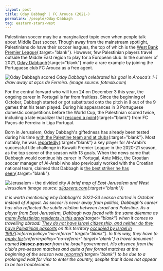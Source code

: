 ```yaml
---
layout: post
title: Oday Dabbagh | FC Arouca (2021-)
permalink: /people/Oday-Dabbagh
tag: eastern-stars-west
---
```


Palestinian soccer may be a marginalized topic even when people talk about Middle East soccer. Though away from the mainstream spotlight, Palestinians do have their soccer leagues, the top of which is the [West Bank Premier League](https://au.soccerway.com/national/palestine/west-bank-league/20212022/regular-season/r62769/){:target="blank"}. However, few Palestinian players travel outside the Middle East region to play for a European club. In the summer of 2021, [Oday Dabbagh](https://www.transfermarkt.us/oday-dabbagh/profil/spieler/561217){:target="blank"} made a rare example by joining the Portuguese club FC Arouca as a free agent. 

![Oday Dabbagh scored]({{site.baseurl}}/images/eastern-stars-west/oday-dabbagh-scored.jpg)
*Oday Dabbagh celebrated his goal in Arouca's 1-1 draw away at aços de Ferreira. (image source: fotmob.com)*  

For the central forward who will turn 24 on December 3 this year, the ongoing career in Portugal is far from fruitless. Since the beginning of October, Dabbagh started or got substituted onto the pitch in 8 out of the 9 games that his team played. During his appearances in 3 Portuguese domestic competitions before the World Cup, the Palestinian scored twice, including a late equalizer that [rescued a point](https://www.youtube.com/watch?v=3d9kJnaNnFg){:target="blank"} from FC Paços de Ferreira in Liga Portugal. 

Born in Jerusalem, Oday Dabbagh's giftedness has already been tested during his time [with the Palestine team and at clubs](https://www.footballpalestine.com/oday-dabbagh-stands-on-the-brink-of-global-superstardom/){:target="blank"}. Most notably, he was [reportedly](https://www.arabnews.com/node/1894516/sport){:target="blank"} a key player for Al-Arabi's successful title challenge in Kuwaiti Premier League in the 2020-21 season, as the top scorer of the season with 13 goals. When the news came that Dabbagh would continue his career in Portugal, Ante Miše, the Croatian soccer manager of Al-Arabi who also previously worked with the Croatian national team, claimed that Dabbagh is [the best striker he has seen](https://www.arabnews.com/node/1894516/sport){:target="blank"}.

![Jerusalem - the divided city]({{site.baseurl}}/images/eastern-stars-west/jerusalem-divided.jpeg)
*A brief map of East Jerusalem and West Jerusalem (image source: [aljazeera.com](https://www.aljazeera.com/news/2020/6/26/palestine-and-israel-mapping-an-annexation){:target="blank"})*

*It is worth mentioning why Dabbagh's 2022-23 season started in October instead of August. As soccer is never away from politics, Dabbagh's career has also reflected the subtle relation between Israel and Palestine. As a player from East Jerusalem, Dabbagh was faced with the same dilemma as [many Palestinian residents in this area](https://www.jpost.com/jerusalem/the-israelization-of-east-jerusalem-552835){:target="blank"} when it comes to travelling abroad: [They do not have Israel citizenship, and neither do they have Palestinian passorts](https://www.babagol.net/blog/2022/8/11/israel-palestine-tensions-have-growing-impact-on-football) on this territory [occupied by Israel in 1967](https://www.state.gov/wp-content/uploads/2022/04/313615_ISRAEL-2021-HUMAN-RIGHTS-REPORT.pdf){:referrerpolicy="no-referrer" target="blank"}. In this way, they have to [apply for](https://www.gov.il/en/service/request_for_israeli_biometric_travel_document){:referrerpolicy="no-referrer" target="blank"} a travel document named **laissez-passer** from the Israeli government. His absence from the club's pre-season matches and quite a few formal matches at the beginning of the season was [reported](https://www.babagol.net/blog/2022/8/11/israel-palestine-tensions-have-growing-impact-on-football){:target="blank"} to be due to a prolonged wait for visa to enter the country, despite that it does not appear to be too troublesome.*